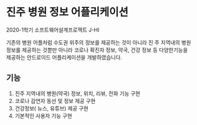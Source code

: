 # 진주 병원 정보 어플리케이션
2020-1학기 소프트웨어설계프로젝트 J-HI

기존의 병원 어플처럼 수도권 위주의 정보를 제공하는 것이 아니라 진
주 지역내의 병원 정보를 제공하는 것뿐만 아니라 코로나 확진자 정보, 약국, 건강 정보 등 다양한기능을 제공하는 안드로이드 어플리케이션을 개발하였습니다.
 
## 기능 
1. 진주 지역내의 병원(약국) 정보, 위치, 리뷰, 전화 기능 구현
2. 코로나 감연자 동선 및 정보 제공 구현
3. 건강정보( 뉴스, 유튜브) 제공 구현
4. 기본적인 사용자 기능 구현
